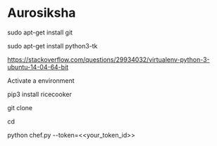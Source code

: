 # Aurosiksha

sudo apt-get install git

sudo apt-get install python3-tk

https://stackoverflow.com/questions/29934032/virtualenv-python-3-ubuntu-14-04-64-bit

Activate a environment

pip3 install ricecooker

git clone 

cd 

python chef.py --token=<<your_token_id>>
